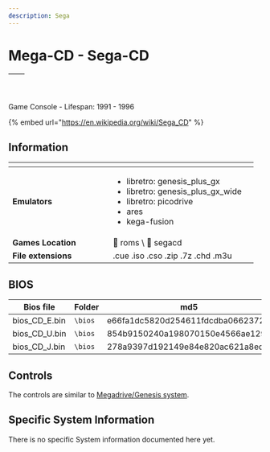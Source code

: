 ```yaml
---
description: Sega
---
```


# Mega-CD - Sega-CD

| <p></p><p><img src="https://i.imgur.com/BfbL2hs.png" alt="" data-size="original"></p> | <p></p><p><img src="https://i.imgur.com/XfuDGNQ.png" alt="" data-size="original"></p> |
| ------------------------------------------------------------------------------------- | ------------------------------------------------------------------------------------- |

Game Console - Lifespan: 1991 - 1996

{% embed url="https://en.wikipedia.org/wiki/Sega_CD" %}

## Information

<table data-header-hidden><thead><tr><th width="184"></th><th></th><th data-hidden></th></tr></thead><tbody><tr><td><strong>Emulators</strong></td><td><ul><li>libretro: genesis_plus_gx</li><li>libretro: genesis_plus_gx_wide</li><li>libretro: picodrive</li><li>ares</li><li>kega-fusion</li></ul></td><td></td></tr><tr><td><strong>Games Location</strong></td><td><span data-gb-custom-inline data-tag="emoji" data-code="1f4c1">📁</span> roms \ <span data-gb-custom-inline data-tag="emoji" data-code="1f4c2">📂</span> segacd</td><td></td></tr><tr><td><strong>File extensions</strong></td><td>.cue .iso .cso .zip .7z .chd .m3u</td><td></td></tr></tbody></table>

## BIOS

<table><thead><tr><th width="169">Bios file</th><th width="108">Folder</th><th>md5</th></tr></thead><tbody><tr><td>bios_CD_E.bin</td><td><code>\bios</code></td><td>e66fa1dc5820d254611fdcdba0662372</td></tr><tr><td>bios_CD_U.bin</td><td><code>\bios</code></td><td>854b9150240a198070150e4566ae1290</td></tr><tr><td>bios_CD_J.bin</td><td><code>\bios</code></td><td>278a9397d192149e84e820ac621a8edd</td></tr></tbody></table>

## Controls

The controls are similar to [Megadrive/Genesis system](megadrive-genesis.md#controls).

## Specific System Information

There is no specific System information documented here yet.

